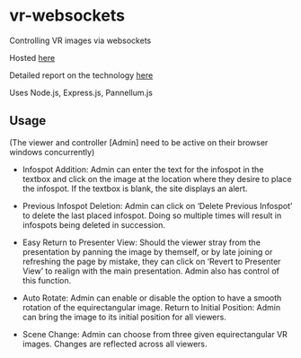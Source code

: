 # vr-websockets
Controlling VR images via websockets

Hosted [here](https://safe-castle-04334.herokuapp.com/)

Detailed report on the technology [here](https://docs.google.com/document/d/10Svd00sijlKLkJ3iX3c3YjnjOMyi60ZGk4AUu3CEExk/edit?usp=sharing)

Uses Node.js, Express.js, Pannellum.js

## Usage

(The viewer and controller \[Admin] need to be active on their browser windows concurrently)

- Infospot Addition: Admin can enter the text for the infospot in the textbox and click on the image at the location where they desire to place the infospot. If the textbox is blank, the site displays an alert.

- Previous Infospot Deletion: Admin can click on ‘Delete Previous Infospot’ to delete the last placed infospot. Doing so multiple times will result in infospots being deleted in succession.

- Easy Return to Presenter View: Should the viewer stray from the presentation by panning the image by themself, or by late joining or refreshing the page by mistake, they can click on ‘Revert to Presenter View’ to realign with the main presentation. Admin also has control of this function.

- Auto Rotate: Admin can enable or disable the option to have a smooth rotation of the equirectangular image.
Return to Initial Position: Admin can bring the image to its initial position for all viewers.

- Scene Change: Admin can choose from three given equirectangular VR images. Changes are reflected across all viewers.
